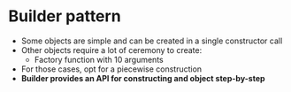 # Builder pattern

- Some objects are simple and can be created in a single constructor call
- Other objects require a lot of ceremony to create:
    - Factory function with 10 arguments
- For those cases, opt for a piecewise construction
- **Builder provides an API for constructing and object step-by-step**
